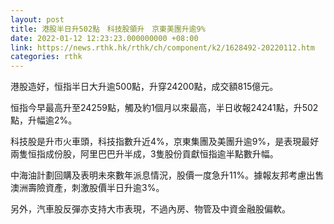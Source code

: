 ```yaml
---
layout: post
title: 港股半日升502點　科技股領升　京東美團升逾9%
date: 2022-01-12 12:23:23.000000000 +08:00
link: https://news.rthk.hk/rthk/ch/component/k2/1628492-20220112.htm
categories: rthk
---
```


港股造好，恒指半日大升逾500點，升穿24200點，成交額815億元。

恒指今早最高升至24259點，觸及約1個月以來最高，半日收報24241點，升502點，升幅逾2%。

科技股是升市火車頭，科技指數升近4%，京東集團及美團升逾9%，是表現最好兩隻恒指成份股，阿里巴巴升半成，3隻股份貢獻恒指逾半點數升幅。

中海油計劃回購及表明未來數年派息情況，股價一度急升11%。據報友邦考慮出售澳洲壽險資產，刺激股價半日升逾3%。

另外，汽車股反彈亦支持大市表現，不過內房、物管及中資金融股偏軟。
